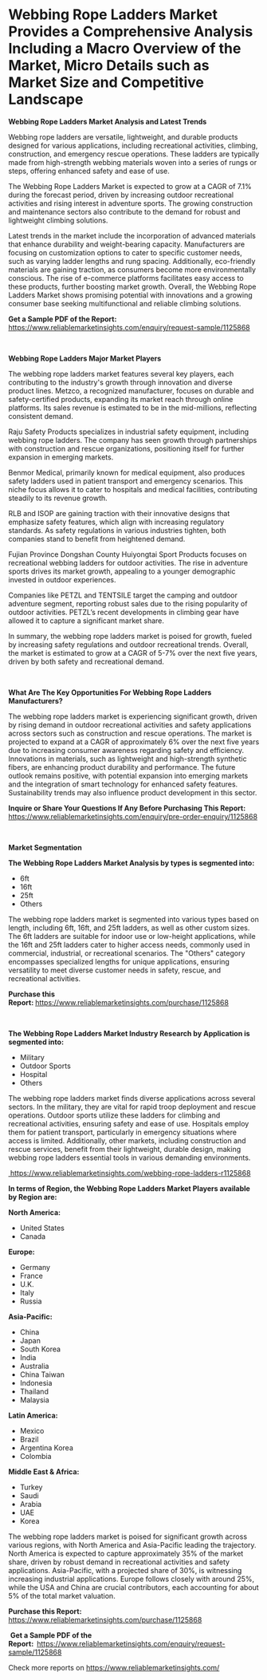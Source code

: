 <p><h1>Webbing Rope Ladders Market Provides a Comprehensive Analysis Including a Macro Overview of the Market, Micro Details such as Market Size and Competitive Landscape</h1></p><p><strong>Webbing Rope Ladders Market Analysis and Latest Trends</strong></p>
<p><p>Webbing rope ladders are versatile, lightweight, and durable products designed for various applications, including recreational activities, climbing, construction, and emergency rescue operations. These ladders are typically made from high-strength webbing materials woven into a series of rungs or steps, offering enhanced safety and ease of use. </p><p>The Webbing Rope Ladders Market is expected to grow at a CAGR of 7.1% during the forecast period, driven by increasing outdoor recreational activities and rising interest in adventure sports. The growing construction and maintenance sectors also contribute to the demand for robust and lightweight climbing solutions. </p><p>Latest trends in the market include the incorporation of advanced materials that enhance durability and weight-bearing capacity. Manufacturers are focusing on customization options to cater to specific customer needs, such as varying ladder lengths and rung spacing. Additionally, eco-friendly materials are gaining traction, as consumers become more environmentally conscious. The rise of e-commerce platforms facilitates easy access to these products, further boosting market growth. Overall, the Webbing Rope Ladders Market shows promising potential with innovations and a growing consumer base seeking multifunctional and reliable climbing solutions.</p></p>
<p><strong>Get a Sample PDF of the Report:&nbsp;</strong> <a href="https://www.reliablemarketinsights.com/enquiry/request-sample/1125868?utm_campaign=2199&utm_medium=2&utm_source=Github&utm_content=ia&utm_term=05042025&utm_id=webbing-rope-ladders">https://www.reliablemarketinsights.com/enquiry/request-sample/1125868</a></p>
<p>&nbsp;</p>
<p><strong>Webbing Rope Ladders Major Market Players</strong></p>
<p><p>The webbing rope ladders market features several key players, each contributing to the industry's growth through innovation and diverse product lines. Metzco, a recognized manufacturer, focuses on durable and safety-certified products, expanding its market reach through online platforms. Its sales revenue is estimated to be in the mid-millions, reflecting consistent demand.</p><p>Raju Safety Products specializes in industrial safety equipment, including webbing rope ladders. The company has seen growth through partnerships with construction and rescue organizations, positioning itself for further expansion in emerging markets.</p><p>Benmor Medical, primarily known for medical equipment, also produces safety ladders used in patient transport and emergency scenarios. This niche focus allows it to cater to hospitals and medical facilities, contributing steadily to its revenue growth.</p><p>RLB and ISOP are gaining traction with their innovative designs that emphasize safety features, which align with increasing regulatory standards. As safety regulations in various industries tighten, both companies stand to benefit from heightened demand.</p><p>Fujian Province Dongshan County Huiyongtai Sport Products focuses on recreational webbing ladders for outdoor activities. The rise in adventure sports drives its market growth, appealing to a younger demographic invested in outdoor experiences.</p><p>Companies like PETZL and TENTSILE target the camping and outdoor adventure segment, reporting robust sales due to the rising popularity of outdoor activities. PETZL’s recent developments in climbing gear have allowed it to capture a significant market share.</p><p>In summary, the webbing rope ladders market is poised for growth, fueled by increasing safety regulations and outdoor recreational trends. Overall, the market is estimated to grow at a CAGR of 5-7% over the next five years, driven by both safety and recreational demand.</p></p>
<p>&nbsp;</p>
<p><strong>What Are The Key Opportunities For Webbing Rope Ladders Manufacturers?</strong></p>
<p><p>The webbing rope ladders market is experiencing significant growth, driven by rising demand in outdoor recreational activities and safety applications across sectors such as construction and rescue operations. The market is projected to expand at a CAGR of approximately 6% over the next five years due to increasing consumer awareness regarding safety and efficiency. Innovations in materials, such as lightweight and high-strength synthetic fibers, are enhancing product durability and performance. The future outlook remains positive, with potential expansion into emerging markets and the integration of smart technology for enhanced safety features. Sustainability trends may also influence product development in this sector.</p></p>
<p><strong>Inquire or Share Your Questions If Any Before Purchasing This Report:</strong> <a href="https://www.reliablemarketinsights.com/enquiry/pre-order-enquiry/1125868?utm_campaign=2199&utm_medium=2&utm_source=Github&utm_content=ia&utm_term=05042025&utm_id=webbing-rope-ladders">https://www.reliablemarketinsights.com/enquiry/pre-order-enquiry/1125868</a></p>
<p>&nbsp;</p>
<p><strong>Market Segmentation</strong></p>
<p><strong>The Webbing Rope Ladders Market Analysis by types is segmented into:</strong></p>
<p><ul><li>6ft</li><li>16ft</li><li>25ft</li><li>Others</li></ul></p>
<p><p>The webbing rope ladders market is segmented into various types based on length, including 6ft, 16ft, and 25ft ladders, as well as other custom sizes. The 6ft ladders are suitable for indoor use or low-height applications, while the 16ft and 25ft ladders cater to higher access needs, commonly used in commercial, industrial, or recreational scenarios. The "Others" category encompasses specialized lengths for unique applications, ensuring versatility to meet diverse customer needs in safety, rescue, and recreational activities.</p></p>
<p><strong>Purchase this Report:&nbsp;</strong><a href="https://www.reliablemarketinsights.com/purchase/1125868?utm_campaign=2199&utm_medium=2&utm_source=Github&utm_content=ia&utm_term=05042025&utm_id=webbing-rope-ladders">https://www.reliablemarketinsights.com/purchase/1125868</a></p>
<p>&nbsp;</p>
<p><strong>The Webbing Rope Ladders Market Industry Research by Application is segmented into:</strong></p>
<p><ul><li>Military</li><li>Outdoor Sports</li><li>Hospital</li><li>Others</li></ul></p>
<p><p>The webbing rope ladders market finds diverse applications across several sectors. In the military, they are vital for rapid troop deployment and rescue operations. Outdoor sports utilize these ladders for climbing and recreational activities, ensuring safety and ease of use. Hospitals employ them for patient transport, particularly in emergency situations where access is limited. Additionally, other markets, including construction and rescue services, benefit from their lightweight, durable design, making webbing rope ladders essential tools in various demanding environments.</p></p>
<p><a href="https://www.reliablemarketinsights.com/webbing-rope-ladders-r1125868?utm_campaign=2199&utm_medium=2&utm_source=Github&utm_content=ia&utm_term=05042025&utm_id=webbing-rope-ladders">&nbsp;https://www.reliablemarketinsights.com/webbing-rope-ladders-r1125868</a></p>
<p><strong>In terms of Region, the Webbing Rope Ladders Market Players available by Region are:</strong></p>
<p>
    <p> <strong> North America: </strong>
        <ul>
            <li>United States</li>
            <li>Canada</li>
        </ul>
        </p> 
    <p> <strong> Europe: </strong>
        <ul>
            <li>Germany</li>
            <li>France</li>
            <li>U.K.</li>
            <li>Italy</li>
            <li>Russia</li>
        </ul>
        </p> 
    <p> <strong> Asia-Pacific: </strong>
        <ul>
            <li>China</li>
            <li>Japan</li>
            <li>South Korea</li>
            <li>India</li>
            <li>Australia</li>
            <li>China Taiwan</li>
            <li>Indonesia</li>
            <li>Thailand</li>
            <li>Malaysia</li>
        </ul>
        </p> 
    <p> <strong> Latin America: </strong>
        <ul>
            <li>Mexico</li>
            <li>Brazil</li>
            <li>Argentina Korea</li>
            <li>Colombia</li>
        </ul>
        </p> 
    <p> <strong> Middle East & Africa: </strong>
        <ul>
            <li>Turkey</li>
            <li>Saudi</li>
            <li>Arabia</li>
            <li>UAE</li>
            <li>Korea</li>
        </ul>
    </p>
    </p>
<p><p>The webbing rope ladders market is poised for significant growth across various regions, with North America and Asia-Pacific leading the trajectory. North America is expected to capture approximately 35% of the market share, driven by robust demand in recreational activities and safety applications. Asia-Pacific, with a projected share of 30%, is witnessing increasing industrial applications. Europe follows closely with around 25%, while the USA and China are crucial contributors, each accounting for about 5% of the total market valuation.</p></p>
<p><strong>Purchase this Report: </strong><a href="https://www.reliablemarketinsights.com/purchase/1125868?utm_campaign=2199&utm_medium=2&utm_source=Github&utm_content=ia&utm_term=05042025&utm_id=webbing-rope-ladders">https://www.reliablemarketinsights.com/purchase/1125868</a></p>
<p>&nbsp;<strong>Get a Sample PDF of the Report:&nbsp;&nbsp;</strong><a href="https://www.reliablemarketinsights.com/enquiry/request-sample/1125868?utm_campaign=2199&utm_medium=2&utm_source=Github&utm_content=ia&utm_term=05042025&utm_id=webbing-rope-ladders">https://www.reliablemarketinsights.com/enquiry/request-sample/1125868</a></p>
<p><strong></strong></p>
<p>Check more reports on <a href="https://www.reliablemarketinsights.com/?utm_campaign=2199&utm_medium=2&utm_source=Github&utm_content=ia&utm_term=05042025&utm_id=webbing-rope-ladders">https://www.reliablemarketinsights.com/</a></p>